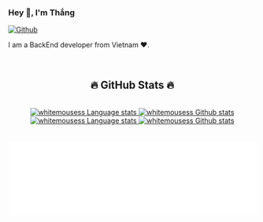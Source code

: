 
### Hey 👋, I'm Thắng

[![Github](https://img.shields.io/github/followers/whitemousess?label=Follow&style=social)](https://github.com/whitemousess)

I am a BackEnd developer from Vietnam ❤️.

<br>

<h2 align="center">🔥 GitHub Stats 🔥</h2>
<!-- https://github.com/anuraghazra/github-readme-stats -->

<br>
<!-- Light Mode -->
<div align="center"> 
<a href="https://github.com/anuraghazra/github-readme-stats#gh-light-mode-only">
<img height=200 src="https://github-readme-stats-git-master-rstaa-rickstaa.vercel.app/api/top-langs/?username=whitemousess&layout=compact&langs_count=10&hide_border=1&role=OWNER,COLLABORATOR#gh-light-mode-only" alt="whitemousess Language stats" />
</a>
<a href="https://github.com/anuraghazra/github-readme-stats#gh-light-mode-only">
<img height=200 src="https://github-readme-stats-git-master-rstaa-rickstaa.vercel.app/api?username=whitemousess&show_icons=true&hide_rank=true&count_private=true&line_height=28&hide_border=1&include_all_commits=true&card_width=450&role=OWNER,COLLABORATOR&exclude_repo=github-readme-stats#gh-light-mode-only" alt="whitemousess Github stats" />
</a>
</div>

<!-- Dark Mode -->
<div align="center"> 
<a href="https://github.com/anuraghazra/github-readme-stats#gh-dark-mode-only">
<img height=200 src="https://github-readme-stats-git-master-rstaa-rickstaa.vercel.app/api/top-langs/?username=whitemousess&layout=compact&langs_count=10&hide_border=1&role=OWNER,COLLABORATOR&theme=dark&bg_color=000000#gh-dark-mode-only" alt="whitemousess Language stats" />
</a>
<a href="https://github.com/anuraghazra/github-readme-stats#gh-dark-mode-only">
<img height=200 src="https://github-readme-stats-git-master-rstaa-rickstaa.vercel.app/api?username=whitemousess&show_icons=true&hide_rank=true&count_private=true&line_height=28&hide_border=1&include_all_commits=true&card_width=450&role=OWNER,COLLABORATOR&exclude_repo=github-readme-stats&theme=dark&bg_color=000000#gh-dark-mode-only" alt="whitemousess Github stats" />
</a>
</div>

<br>
<br>
<a href="#" target="_blank">
  <img src="svg/quotes.svg" width="846" height="150"  />
</a>



